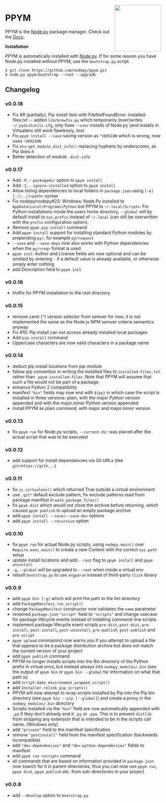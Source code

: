 <img src="https://i.imgur.com/IfmOKFI.png" align="right" width="150px"></img>

# PPYM

PPYM is the [Node.py] package manager. Check out the [Docs].

  [Node.py]: https://github.com/nodepy/nodepy
  [Docs]: https://nodepy.github.io/nodepy/ppym/

__Installation__

PPYM is automatically installed with [Node.py]. If for some reason you have
Node.py installed without PPYM, use the `bootstrap.py` script.

    $ git clone https://github.com/nodepy/ppym.git
    $ node.py ppym/bootstrap --root --upgrade

## Changelog

### v0.0.18

- Fix #9 (partially): Pip install fails with FileNotFoundError: installed-files.txt
  -- added `lib/brewfix.py` which temporarily (over)writes `~/.pydistutils.cfg`,
  only fixes `--user` installs of Node.py (and installs in Virtualenv still
  work flawlessly, too)
- Fix `ppym install --save` saving version as `^VERSION` which is wrong,
  now uses `~VERSION`
- Fix `env:get_module_dist_info()` replacing hyphens by underscores, as Pip
  does it
- Better detection of module `.dist-info`

### v0.0.17

- Add `-P,--packagedir` option to `ppym install`
- Add `-I,--ignore-installed` option to `ppym install`
- Allow listing dependencies to local folders in `package.json` using
  `[-e] [./|../]<path>` syntax
- Fix nodepy/nodepy#23: Windows: Node.Py installed to `AppData\Local\Programs\Python` but
  PPYM to `~/.local/Scripts`: For Python installations inside the users home
  directory, `--global` will by default install to `sys.prefix` instead of
  `~/.local` (can still be overwritten with the `prefix` configuration option).
- Remove `ppym pip-install` command
- Add `ppym install` support for installing standard Python modules by
  prepending `py/`, for example `py/request`
- `--save` and `--save-deps` now also works with Python dependencies when
  the `py/<req>` format is used
- `ppym init`: Author and License fields are now optional and can be omitted
  by entering `-` if a default value is already available, or otherwise simply
  enter nothing
- add Description field to `ppym init`

### v0.0.16

- Hotfix for PPYM installation to the root directory

### v0.0.15

- remove caret (`^`) version selector from semver for now, it is not
  implemented the same as the Node.js NPM semver criteria semantics anyway
- Fix #10: Pip install can not access already installed local packages
- Add `pip-install` command
- Uppercase characters are now valid characters in a package name

### v0.0.14

- deduct pip install locations from pip module
- follow pip convention in writing the installed files to `installed-files.txt`
  rather than `.ppym-installed-files`. Note that PPYM will assume that such a
  file would not be part of a package.
- enhance Python 2 compatibility
- manifest `"bin"` fields may now end with `${py}` in which case the script
  is installed in three versions: plain, with the major Python version appended
  and with the major.minor Python version appended
- install PPYM as plain command, with major and major.minor version

### v0.0.13

- fix `ppym run` for Node.py scripts, `--current-dir` was placed after the
  actual script that was to be executed

### v0.0.12

- add support for install dependencies via Git URLs (like `git+https://gith...`)

### v0.0.11

- fix `is_virtualenv()` which returned True outside a virtual environment
- use `.git*` default exclude pattern, fix exclude patterns read from package
  manifest in `walk_package_files()`
- fix `ppym dist` which would not close the archive before returning, which
  caused `ppym publish` to upload an empty package archive
- add `ppym install --save/--save-dev` options
- add `ppym install --recursive` option

### v0.0.10

- fix `ppym run` for actual Node.py scripts, using `nodepy.main()` over
  `Require.exec_main()` to create a new Context with the correct `sys.path`
  setup
- update install locations and add `--root` flag to `ppym install` and
  `ppym uninstall`
- `-g,--global` will be upgraded to `--root` when inside a virtual env
- rebuilt `bootstrap.py` to use `argparse` instead of third-party `click` library

### v0.0.9

- add `ppym bin [-g]` which will print the path to the bin directory
- add `PackageManifest.run_script()`
- change `PackageManifest` constructor now validates the `name` parameter
- renamed `package.json` `"script"` field to `"scripts"` and change
  usecase for package lifecycle events instead of installing command-line
  scripts
- implement package lifecycle event scripts `pre-dist`, `post-dist`,
  `pre-install`, `post-install`, `post-uninstall`, `pre-publish`,
  `post-publish` and `pre-script`
- `ppym upload` commamnd now warns you if you attempt to upload a file that
  appears to be a package distribution archive but does not match the
  current version of your project
- add `ppym publish` command
- PPYM no longer installs scripts into the Bin directory of the Python prefix
  in virtual envs, but instead always into `nodepy_modules/.bin` (see the
  output of `ppym bin` or `ppym bin --global` for information on what that
  path is)
- add `script:make_environment_wrapped_script()`
- add `Installer.relink_pip_scripts()`
- PPYM will now attempt to wrap scripts installed by Pip into the Pip bin
  directory (see `ppym bin --pip [--global]`) and create a proxy in the
  `nodepy_modules/.bin` directory
- Scripts installed via the `"bin"` field are now automatically appended with
  `.py` if they don't already end it `.py` or `.pyw`. This is to prevent
  `distlib` from stripping any extension that is intended to be in the scripts
  call name. (Windows only)
- add `"private"` field to the manifest specification
- remove `"postinstall"` field from the manifest specification (backwards
  incompatible)
- add `"dev-dependencies"` and `"dev-python-dependencies"` fields to manifest
- add `ppym run <script>` command
- all commands that are based on information provided in `package.json` now
  search for it in parent-directories, thus you can now use `ppym run`,
  `ppym dist`, `ppym publish` etc. from sub-directories in your project

### v0.0.8

- add `--develop` option to `bootstrap.py`
